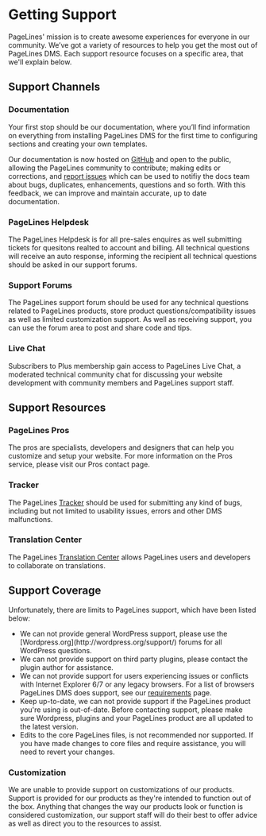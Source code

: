 # Getting Support #

PageLines' mission is to create awesome experiences for everyone in our community. We’ve got a variety of resources to help you get the most out of PageLines DMS. Each support resource focuses on a specific area, that we'll explain below.

## Support Channels ##

### Documentation ##

Your first stop should be our documentation, where you’ll find information on everything from installing PageLines DMS for the first time to configuring sections and creating your own templates.

Our documentation is now hosted on [GitHub](https://github.com/pagelines/Docs/) and open to the public, allowing the PageLines community to contribute; making edits or corrections, and [report issues](https://github.com/pagelines/Docs/issues) which can be used to notifiy the docs team about bugs, duplicates, enhancements, questions and so forth. With this feedback, we can improve and maintain accurate, up to date documentation.

### PageLines Helpdesk ###

The PageLines Helpdesk is for all pre-sales enquires as well submitting tickets for quesitons realted to account and billing. All technical questions will receive an auto response, informing the recipient all technical questions should be asked in our support forums.

### Support Forums ###

The PageLines support forum should be used for any technical questions related to PageLines products, store product questions/compatibility issues as well as limited customization support. As well as receiving support, you can use the forum area to post and share code and tips.

### Live Chat ###

Subscribers to Plus membership gain access to PageLines Live Chat, a moderated technical community chat for discussing your website development with community members and PageLines support staff.

## Support Resources ##

### PageLines Pros ###

The pros are specialists, developers and designers that can help you customize and setup your website. For more information on the Pros service, please visit our Pros contact page.

### Tracker ###

The PageLines [Tracker](http://www.pagelines.com/forum/tracdown/) should be used for submitting any kind of bugs, including but not limited to usability issues, errors and other DMS malfunctions.

### Translation Center ###

The PageLines [Translation Center](http://pagelines.com/translate/projects/) allows PageLines users and developers to collaborate on translations.

## Support Coverage ##

Unfortunately, there are limits to PageLines support, which have been listed below:

<ul>
<li>We can not provide general WordPress support, please use the [Wordpress.org](http://wordpress.org/support/) forums for all WordPress questions.</li>

<li>We can not provide support on third party plugins, please contact the plugin author for assistance.</li>

<li>We can not provide support for users experiencing issues or conflicts with Internet Explorer 6/7 or any legacy browsers. For a list of browsers PageLines DMS does support, see our <a href="http://docs.pagelines.com/getting-started/requirements">requirements</a> page.</li>

<li>Keep up-to-date, we can not provide support if the PageLines product you're using is out-of-date. Before contacting support, please make sure Wordpress, plugins and your PageLines product are all updated to the latest version.</li>

<li>Edits to the core PageLines files, is not recommended nor supported. If you have made changes to core files and require assistance, you will need to revert your changes.</li>
</ul>

### Customization ###

We are unable to provide support on customizations of our products. Support is provided for our products as they're intended to function out of the box. Anything that changes the way our products look or function is considered customization, our support staff will do their best to offer advice as well as direct you to the resources to assist.
